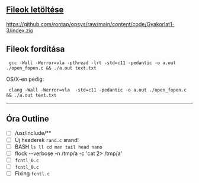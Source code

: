 
## [Fileok letöltése](https://github.com/rontap/opsys/raw/main/content/code/Gyakorlat1-3/index.zip)

https://github.com/rontap/opsys/raw/main/content/code/Gyakorlat1-3/index.zip

## Fileok fordítása

```shell
 gcc -Wall -Werror=vla -pthread -lrt -std=c11 -pedantic -o a.out ./open_fopen.c && ./a.out text.txt
```

OS/X-en pedig:

```shell
 clang -Wall -Werror=vla  -std=c11 -pedantic -o a.out ./open_fopen.c && ./a.out text.txt
```

---
## Óra Outline

- [ ] /usr/include/**
- [ ] Új headerek `rand.c` srand!
- [ ] BASH `ls ll cd man tail head nano`
- [ ] flock --verbose -n /tmp/a -c 'cat 2> /tmp/a'
- [ ] `fcntl_0.c`
- [ ] `fcntl_0.c`
- [ ] Fixing `fcntl.c`